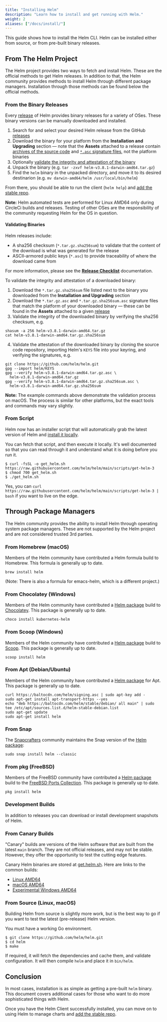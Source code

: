 ```yaml
---
title: "Installing Helm"
description: "Learn how to install and get running with Helm."
weight: 2
aliases: ["/docs/install/"]
---
```


This guide shows how to install the Helm CLI. Helm can be installed either from
source, or from pre-built binary releases.

## From The Helm Project

The Helm project provides two ways to fetch and install Helm. These are the
official methods to get Helm releases. In addition to that, the Helm community
provides methods to install Helm through different package managers.
Installation through those methods can be found below the official methods.

### From the Binary Releases

Every [release](https://github.com/helm/helm/releases) of Helm provides binary
releases for a variety of OSes. These binary versions can be manually downloaded
and installed.

1. Search for and select your desired Helm release from the GitHub [releases](https://github.com/helm/helm/releases)
2. Download the binary for your platform from the **Installation and Upgrading** section — note that the **Assets** attached to a release contain [archives of the source code](#from-source-linux-macos) and [`*.asc` signature files](#validating-binaries), not the platform binaries
3. Optionally [validate the integrity and attestation of the binary](#validating-binaries)
4. Unpack the binary (e.g. `tar -zxvf helm-v3.8.1-darwin-amd64.tar.gz`)
5. Find the `helm` binary in the unpacked directory, and move it to its desired destinarion (e.g. `mv darwin-amd64/helm /usr/local/bin/helm`)

From there, you should be able to run the client (`helm help`) and [add the stable
repo](https://helm.sh/docs/intro/quickstart/#initialize-a-helm-chart-repository).

**Note:** Helm automated tests are performed for Linux AMD64 only during
CircleCi builds and releases. Testing of other OSes are the responsibility of
the community requesting Helm for the OS in question.

#### Validating Binaries

Helm releases include:

- A sha256 checksum (`*.tar.gz.sha256sum`) to validate that the content of the download is what was generated for the release
- ASCII-armored public keys (`*.asc`) to provide traceability of where the download came from

For more information, please see the [**Release Checklist**](https://helm.sh/docs/community/release_checklist/#8-pgp-sign-the-downloads) documentation.

To validate the integrity and attestation of a downloaded binary:

1. Download the `*.tar.gz.sha256sum` file listed next to the binary you downloaded from the **Installation and Upgrading** section
2. Download the `*.tar.gz.asc` and `*.tar.gz.sha256sum.asc` signature files that match the platform of your downloaded binary — these can be found in the **Assets** attached to a given [release](https://github.com/helm/helm/releases)
3. Validate the integrity of the downloaded binary by verifying the sha256 checksum, e.g.

```
shasum -a 256 helm-v3.8.1-darwin-amd64.tar.gz
cat helm-v3.8.1-darwin-amd64.tar.gz.sha256sum
```

4. Validate the attestation of the downloaded binary by cloning the source code repository, importing Helm's `KEYS` file into your keyring, and verifying the signatures, e.g.

```
git clone https://github.com/helm/helm.git
gpg --import helm/KEYS
gpg --verify helm-v3.8.1-darwin-amd64.tar.gz.asc \
  helm-v3.8.1-darwin-amd64.tar.gz
gpg --verify helm-v3.8.1-darwin-amd64.tar.gz.sha256sum.asc \
  helm-v3.8.1-darwin-amd64.tar.gz.sha256sum
```

**Note:** The example commands above demonstrate the validation process on macOS. The process is similar for other platforms, but the exact tools and commands may vary slightly.

### From Script

Helm now has an installer script that will automatically grab the latest version
of Helm and [install it
locally](https://raw.githubusercontent.com/helm/helm/main/scripts/get-helm-3).

You can fetch that script, and then execute it locally. It's well documented so
that you can read through it and understand what it is doing before you run it.

```console
$ curl -fsSL -o get_helm.sh https://raw.githubusercontent.com/helm/helm/main/scripts/get-helm-3
$ chmod 700 get_helm.sh
$ ./get_helm.sh
```

Yes, you can `curl
https://raw.githubusercontent.com/helm/helm/main/scripts/get-helm-3 | bash` if
you want to live on the edge.

## Through Package Managers

The Helm community provides the ability to install Helm through operating system
package managers. These are not supported by the Helm project and are not
considered trusted 3rd parties.

### From Homebrew (macOS)

Members of the Helm community have contributed a Helm formula build to Homebrew.
This formula is generally up to date.

```console
brew install helm
```

(Note: There is also a formula for emacs-helm, which is a different project.)

### From Chocolatey (Windows)

Members of the Helm community have contributed a [Helm
package](https://chocolatey.org/packages/kubernetes-helm) build to
[Chocolatey](https://chocolatey.org/). This package is generally up to date.

```console
choco install kubernetes-helm
```

### From Scoop (Windows)

Members of the Helm community have contributed a [Helm
package](https://github.com/ScoopInstaller/Main/blob/master/bucket/helm.json) build to [Scoop](https://scoop.sh). This package is generally up to date.

```console
scoop install helm
```

### From Apt (Debian/Ubuntu)

Members of the Helm community have contributed a [Helm
package](https://helm.baltorepo.com/stable/debian/) for Apt. This package is
generally up to date.

```console
curl https://baltocdn.com/helm/signing.asc | sudo apt-key add -
sudo apt-get install apt-transport-https --yes
echo "deb https://baltocdn.com/helm/stable/debian/ all main" | sudo tee /etc/apt/sources.list.d/helm-stable-debian.list
sudo apt-get update
sudo apt-get install helm
```

### From Snap

The [Snapcrafters](https://github.com/snapcrafters) community maintains the Snap
version of the [Helm package](https://snapcraft.io/helm):

```console
sudo snap install helm --classic
```

### From pkg (FreeBSD)

Members of the FreeBSD community have contributed a [Helm
package](https://www.freshports.org/sysutils/helm) build to the
[FreeBSD Ports Collection](https://man.freebsd.org/ports).
This package is generally up to date.

```console
pkg install helm
```

### Development Builds

In addition to releases you can download or install development snapshots of
Helm.

### From Canary Builds

"Canary" builds are versions of the Helm software that are built from the latest
`main` branch. They are not official releases, and may not be stable. However,
they offer the opportunity to test the cutting edge features.

Canary Helm binaries are stored at [get.helm.sh](https://get.helm.sh). Here are
links to the common builds:

- [Linux AMD64](https://get.helm.sh/helm-canary-linux-amd64.tar.gz)
- [macOS AMD64](https://get.helm.sh/helm-canary-darwin-amd64.tar.gz)
- [Experimental Windows
  AMD64](https://get.helm.sh/helm-canary-windows-amd64.zip)

### From Source (Linux, macOS)

Building Helm from source is slightly more work, but is the best way to go if
you want to test the latest (pre-release) Helm version.

You must have a working Go environment.

```console
$ git clone https://github.com/helm/helm.git
$ cd helm
$ make
```

If required, it will fetch the dependencies and cache them, and validate
configuration. It will then compile `helm` and place it in `bin/helm`.

## Conclusion

In most cases, installation is as simple as getting a pre-built `helm` binary.
This document covers additional cases for those who want to do more
sophisticated things with Helm.

Once you have the Helm Client successfully installed, you can move on to using
Helm to manage charts and [add the stable
repo](https://helm.sh/docs/intro/quickstart/#initialize-a-helm-chart-repository).
